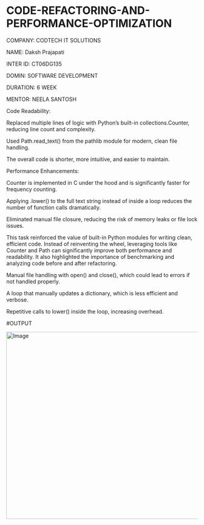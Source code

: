 # CODE-REFACTORING-AND-PERFORMANCE-OPTIMIZATION

COMPANY: CODTECH IT SOLUTIONS

NAME: Daksh Prajapati

INTER ID: CT06DG135

DOMIN: SOFTWARE DEVELOPMENT

DURATION: 6 WEEK

MENTOR: NEELA SANTOSH

Code Readability:

Replaced multiple lines of logic with Python’s built-in collections.Counter, reducing line count and complexity.

Used Path.read_text() from the pathlib module for modern, clean file handling.

The overall code is shorter, more intuitive, and easier to maintain.

Performance Enhancements:

Counter is implemented in C under the hood and is significantly faster for frequency counting.

Applying .lower() to the full text string instead of inside a loop reduces the number of function calls dramatically.

Eliminated manual file closure, reducing the risk of memory leaks or file lock issues.

This task reinforced the value of built-in Python modules for writing clean, efficient code. Instead of reinventing the wheel, leveraging tools like Counter and Path can significantly improve both performance and readability. It also highlighted the importance of benchmarking and analyzing code before and after refactoring.

Manual file handling with open() and close(), which could lead to errors if not handled properly.

A loop that manually updates a dictionary, which is less efficient and verbose.

Repetitive calls to lower() inside the loop, increasing overhead.

#OUTPUT

<img width="1003" height="493" alt="Image" src="https://github.com/user-attachments/assets/afaa5d0e-759a-4542-90fd-aac4dbbce58c" />
